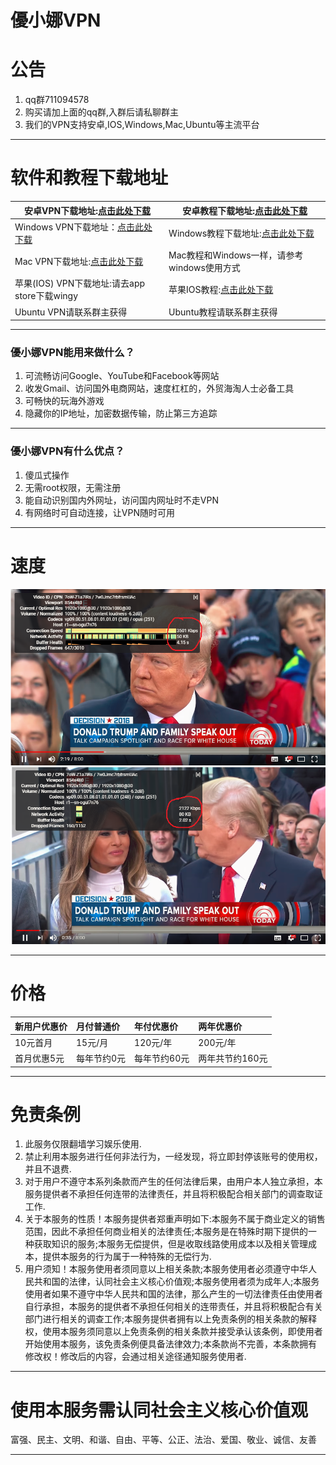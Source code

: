 # 優小娜VPN
# 公告
1. qq群711094578
1. 购买请加上面的qq群,入群后请私聊群主
1. 我们的VPN支持安卓,IOS,Windows,Mac,Ubuntu等主流平台

------------

# 软件和教程下载地址
| 安卓VPN下载地址:[点击此处下载](https://share.weiyun.com/5pzZDpl "点击此处下载")|安卓教程下载地址:[点击此处下载](https://share.weiyun.com/5bJ37r0 "点击此处下载")   |
| ------------ | ------------ |
|Windows VPN下载地址：[点击此处下载](https://share.weiyun.com/5aMOLqa "点击此处下载")   |Windows教程下载地址:[点击此处下载](https://share.weiyun.com/58WJn40 "点击此处下载")   |
|Mac VPN下载地址:[点击此处下载](https://share.weiyun.com/5Ram4Up "点击此处下载")   |Mac教程和Windows一样，请参考windows使用方式   |
|苹果(IOS) VPN下载地址:请去app store下载wingy   |苹果IOS教程:[点击此处下载](https://share.weiyun.com/5E1jKxb "点击此处下载")   |
|Ubuntu VPN请联系群主获得   |Ubuntu教程请联系群主获得   |





------------


### 優小娜VPN能用来做什么？
1. 可流畅访问Google、YouTube和Facebook等网站
1. 收发Gmail、访问国外电商网站，速度杠杠的，外贸海淘人士必备工具
1. 可畅快的玩海外游戏
1. 隐藏你的IP地址，加密数据传输，防止第三方追踪

------------

### 優小娜VPN有什么优点？
1. 傻瓜式操作
1. 无需root权限，无需注册
1. 能自动识别国内外网址，访问国内网址时不走VPN
1. 有网络时可自动连接，让VPN随时可用

------------

# 速度
[![666](https://github.com/youxiaonaVPN/-/blob/master/img/speedTwo.bmp "666")](https://github.com/youxiaonaVPN/-/blob/master/img/speedTwo.bmp "666")
[![666](https://github.com/youxiaonaVPN/-/blob/master/img/speedOne.bmp "666")](https://github.com/youxiaonaVPN/-/blob/master/img/speedOne.bmp "666")


------------

# 价格
|新用户优惠价   |月付普通价   |年付优惠价   |两年优惠价   |
| :------------ | :------------ | :------------ | :------------ |
|10元首月   |15元/月   |120元/年   |200元/年   |
|首月优惠5元   |每年节约0元   |每年节约60元   |两年共节约160元   |

------------

# 免责条例
1. 此服务仅限翻墙学习娱乐使用.
1. 禁止利用本服务进行任何非法行为，一经发现，将立即封停该账号的使用权，并且不退费.
1. 对于用户不遵守本系列条款而产生的任何法律后果，由用户本人独立承担，本服务提供者不承担任何连带的法律责任，并且将积极配合相关部门的调查取证工作.
1. 关于本服务的性质！本服务提供者郑重声明如下:本服务不属于商业定义的销售范围，因此不承担任何商业相关的法律责任;本服务是在特殊时期下提供的一种获取知识的服务;本服务无偿提供，但是收取线路使用成本以及相关管理成本，提供本服务的行为属于一种特殊的无偿行为.
1. 用户须知！本服务使用者须同意以上相关条款;本服务使用者必须遵守中华人民共和国的法律，认同社会主义核心价值观;本服务使用者须为成年人;本服务使用者如果不遵守中华人民共和国的法律，那么产生的一切法律责任由使用者自行承担，本服务的提供者不承担任何相关的连带责任，并且将积极配合有关部门进行相关的调查工作;本服务提供者拥有以上免责条例的相关条款的解释权，使用本服务须同意以上免责条例的相关条款并接受承认该条例，即使用者开始使用本服务，该免责条例便具备法律效力;本条款尚不完善，本条款拥有修改权！修改后的内容，会通过相关途径通知服务使用者.

------------

# 使用本服务需认同社会主义核心价值观
富强、民主、文明、和谐、自由、平等、公正、法治、爱国、敬业、诚信、友善

------------
